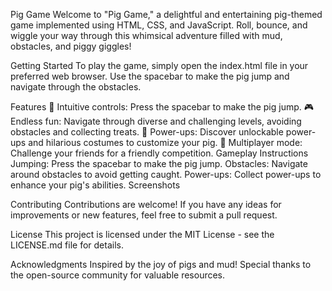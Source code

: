 
Pig Game 
Welcome to "Pig Game," a delightful and entertaining pig-themed game implemented using HTML, CSS, and JavaScript. Roll, bounce, and wiggle your way through this whimsical adventure filled with mud, obstacles, and piggy giggles!

Getting Started
To play the game, simply open the index.html file in your preferred web browser. Use the spacebar to make the pig jump and navigate through the obstacles.

Features
🐷 Intuitive controls: Press the spacebar to make the pig jump.
🎮 Endless fun: Navigate through diverse and challenging levels, avoiding obstacles and collecting treats.
🚀 Power-ups: Discover unlockable power-ups and hilarious costumes to customize your pig.
🤝 Multiplayer mode: Challenge your friends for a friendly competition.
Gameplay Instructions
Jumping: Press the spacebar to make the pig jump.
Obstacles: Navigate around obstacles to avoid getting caught.
Power-ups: Collect power-ups to enhance your pig's abilities.
Screenshots

Contributing
Contributions are welcome! If you have any ideas for improvements or new features, feel free to submit a pull request.

License
This project is licensed under the MIT License - see the LICENSE.md file for details.

Acknowledgments
Inspired by the joy of pigs and mud!
Special thanks to the open-source community for valuable resources.
